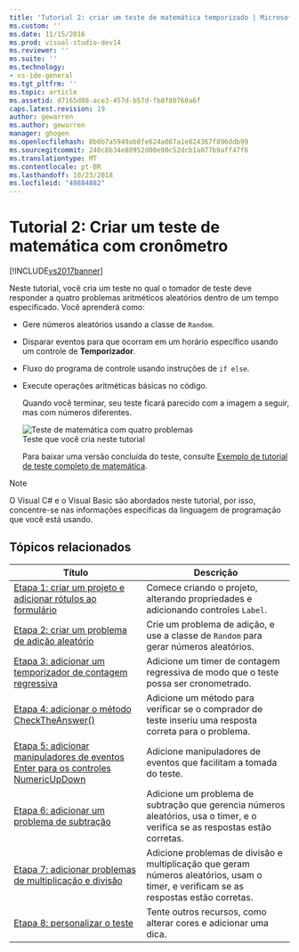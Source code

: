 ```yaml
---
title: 'Tutorial 2: criar um teste de matemática temporizado | Microsoft Docs'
ms.custom: ''
ms.date: 11/15/2016
ms.prod: visual-studio-dev14
ms.reviewer: ''
ms.suite: ''
ms.technology:
- vs-ide-general
ms.tgt_pltfrm: ''
ms.topic: article
ms.assetid: d7165d08-ace3-457d-b57d-fb8f80760a6f
caps.latest.revision: 19
author: gewarren
ms.author: gewarren
manager: ghogen
ms.openlocfilehash: 8b0b7a5949ab8fe624a087a1e024367f896ddb99
ms.sourcegitcommit: 240c8b34e80952d00e90c52dcb1a077b9aff47f6
ms.translationtype: MT
ms.contentlocale: pt-BR
ms.lasthandoff: 10/23/2018
ms.locfileid: "49884882"
---
```

# <a name="tutorial-2-create-a-timed-math-quiz"></a>Tutorial 2: Criar um teste de matemática com cronômetro
[!INCLUDE[vs2017banner](../includes/vs2017banner.md)]

Neste tutorial, você cria um teste no qual o tomador de teste deve responder a quatro problemas aritméticos aleatórios dentro de um tempo especificado. Você aprenderá como:  
  
- Gere números aleatórios usando a classe de `Random`.  
  
- Disparar eventos para que ocorram em um horário específico usando um controle de **Temporizador**.  
  
- Fluxo do programa de controle usando instruções de `if else`.  
  
- Execute operações aritméticas básicas no código.  
  
  Quando você terminar, seu teste ficará parecido com a imagem a seguir, mas com números diferentes.  
  
  ![Teste de matemática com quatro problemas](../ide/media/express-finishedquiz.png "Express_FinishedQuiz")  
  Teste que você cria neste tutorial  
  
  Para baixar uma versão concluída do teste, consulte [Exemplo de tutorial de teste completo de matemática](http://code.msdn.microsoft.com/Complete-Math-Quiz-8581813c).  
  
> [!NOTE]
>  O Visual C# e o Visual Basic são abordados neste tutorial, por isso, concentre-se nas informações específicas da linguagem de programação que você está usando.  
  
## <a name="related-topics"></a>Tópicos relacionados  
  
|Título|Descrição|  
|-----------|-----------------|  
|[Etapa 1: criar um projeto e adicionar rótulos ao formulário](../ide/step-1-create-a-project-and-add-labels-to-your-form.md)|Comece criando o projeto, alterando propriedades e adicionando controles `Label`.|  
|[Etapa 2: criar um problema de adição aleatório](../ide/step-2-create-a-random-addition-problem.md)|Crie um problema de adição, e use a classe de `Random` para gerar números aleatórios.|  
|[Etapa 3: adicionar um temporizador de contagem regressiva](../ide/step-3-add-a-countdown-timer.md)|Adicione um timer de contagem regressiva de modo que o teste possa ser cronometrado.|  
|[Etapa 4: adicionar o método CheckTheAnswer()](../ide/step-4-add-the-checktheanswer-parens-method.md)|Adicione um método para verificar se o comprador de teste inseriu uma resposta correta para o problema.|  
|[Etapa 5: adicionar manipuladores de eventos Enter para os controles NumericUpDown](../ide/step-5-add-enter-event-handlers-for-the-numericupdown-controls.md)|Adicione manipuladores de eventos que facilitam a tomada do teste.|  
|[Etapa 6: adicionar um problema de subtração](../ide/step-6-add-a-subtraction-problem.md)|Adicione um problema de subtração que gerencia números aleatórios, usa o timer, e o verifica se as respostas estão corretas.|  
|[Etapa 7: adicionar problemas de multiplicação e divisão](../ide/step-7-add-multiplication-and-division-problems.md)|Adicione problemas de divisão e multiplicação que geram números aleatórios, usam o timer, e verificam se as respostas estão corretas.|  
|[Etapa 8: personalizar o teste](../ide/step-8-customize-the-quiz.md)|Tente outros recursos, como alterar cores e adicionar uma dica.|



